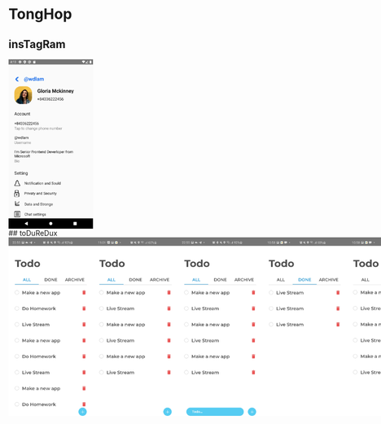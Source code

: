 # TongHop
## insTagRam
<div style="display:flex; justify-content:space-between;">
  <img src="./Screenshots/instagram/ins1.png" width="33%"> 
</div>
## toDuReDux
<div style="display:flex; justify-content:space-between;">
  <img src="./screenShots/toDoRedux/t1.jpg" width="33%">
  <img src="./screenShots/toDoRedux/t2.jpg" width="33%">
  <img src="./screenShots/toDoRedux/t3.jpg" width="33%">
  <img src="./screenShots/toDoRedux/t4.jpg" width="33%">
  <img src="./screenShots/toDoRedux/t5.jpg" width="33%">
</div>